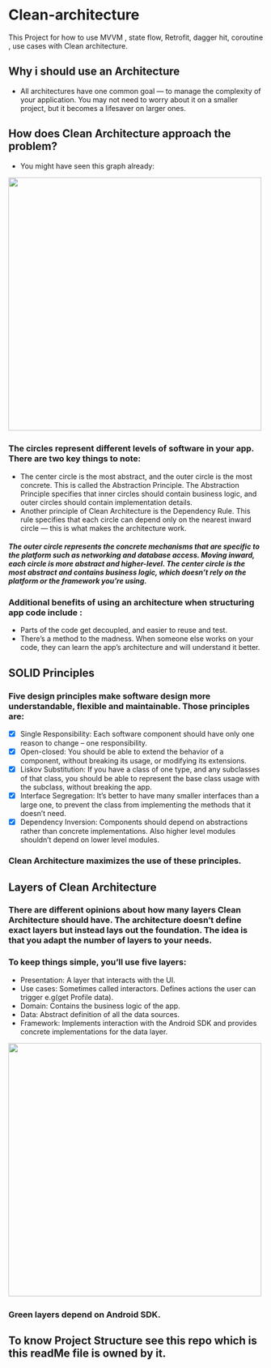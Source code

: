 # Clean-architecture
This Project for how to use  MVVM , state flow, Retrofit, dagger hit, coroutine , use cases with Clean architecture.





## Why i should use an Architecture
- All architectures have one common goal — to manage the complexity of your application. You may not need to worry about it on a smaller project, but it becomes a lifesaver on larger ones.

## How does Clean Architecture approach the problem?
- You might have seen this graph already:

<img src="https://user-images.githubusercontent.com/62241386/180656187-7608a0d9-90a2-4736-add6-52e545e106e0.png" width="500" >&nbsp; 

### The circles represent different levels of software in your app. There are two key things to note:
- The center circle is the most abstract, and the outer circle is the most concrete. This is called the Abstraction Principle. The Abstraction Principle specifies that   inner circles should contain business logic, and outer circles should contain implementation details.
- Another principle of Clean Architecture is the Dependency Rule. This rule specifies that each circle can depend only on the nearest inward circle — this is what       makes the architecture work.

##### The outer circle represents the concrete mechanisms that are specific to the platform such as networking and database access. Moving inward, each circle is more abstract and higher-level. The center circle is the most abstract and contains business logic, which doesn’t rely on the platform or the framework you’re using.

### Additional benefits of using an architecture when structuring app code include :
 - Parts of the code get decoupled, and easier to reuse and test.
 - There’s a method to the madness. When someone else works on your code, they can learn the app’s architecture and will understand it better.

## SOLID Principles
### Five design principles make software design more understandable, flexible and maintainable. Those principles are:
- [x] Single Responsibility: Each software component should have only one reason to change – one responsibility.
- [x] Open-closed: You should be able to extend the behavior of a component, without breaking its usage, or modifying its extensions.
- [x] Liskov Substitution: If you have a class of one type, and any subclasses of that class, you should be able to represent the base class usage with the subclass, without breaking the app.
- [x] Interface Segregation: It’s better to have many smaller interfaces than a large one, to prevent the class from implementing the methods that it doesn’t need.
- [x] Dependency Inversion: Components should depend on abstractions rather than concrete implementations. Also higher level modules shouldn’t depend on lower level modules.

### Clean Architecture maximizes the use of these principles.


## Layers of Clean Architecture
###  There are different opinions about how many layers Clean Architecture should have. The architecture doesn’t define exact layers but instead lays out the foundation. The idea is that you adapt the number of layers to your needs.

### To keep things simple, you’ll use five layers:
- Presentation: A layer that interacts with the UI.
- Use cases: Sometimes called interactors. Defines actions the user can trigger e.g(get Profile data).
- Domain: Contains the business logic of the app.
- Data: Abstract definition of all the data sources.
- Framework: Implements interaction with the Android SDK and provides concrete implementations for the data layer.

<img src="https://user-images.githubusercontent.com/62241386/180656189-dbea8dd8-e89d-413e-ba5a-83206c971ed5.png" width="500" >&nbsp; 

### Green layers depend on Android SDK.


## To know Project Structure see this repo which is this readMe file is owned by it. 










  

